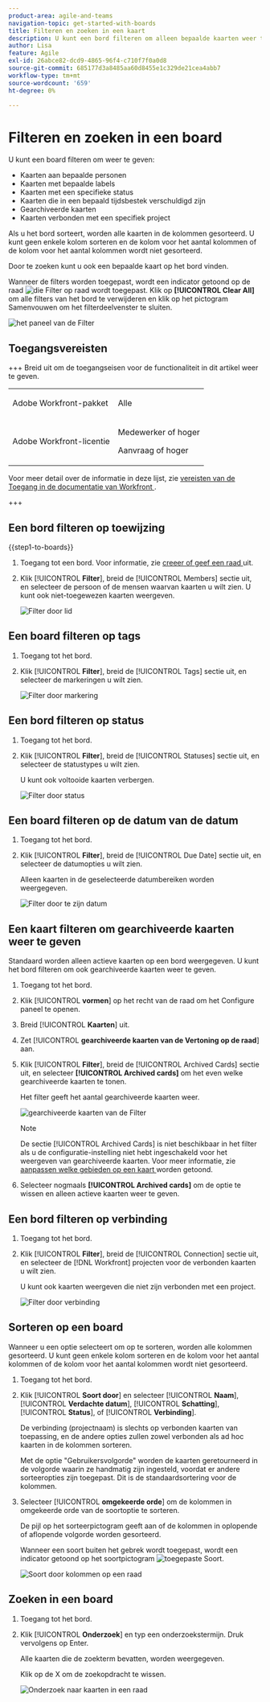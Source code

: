```yaml
---
product-area: agile-and-teams
navigation-topic: get-started-with-boards
title: Filteren en zoeken in een kaart
description: U kunt een bord filteren om alleen bepaalde kaarten weer te geven.
author: Lisa
feature: Agile
exl-id: 26abce82-dcd9-4865-96f4-c710f7f0a0d8
source-git-commit: 685177d3a8485aa60d8455e1c329de21cea4abb7
workflow-type: tm+mt
source-wordcount: '659'
ht-degree: 0%

---
```


# Filteren en zoeken in een board

U kunt een board filteren om weer te geven:

* Kaarten aan bepaalde personen
* Kaarten met bepaalde labels
* Kaarten met een specifieke status
* Kaarten die in een bepaald tijdsbestek verschuldigd zijn
* Gearchiveerde kaarten
* Kaarten verbonden met een specifiek project

Als u het bord sorteert, worden alle kaarten in de kolommen gesorteerd. U kunt geen enkele kolom sorteren en de kolom voor het aantal kolommen of de kolom voor het aantal kolommen wordt niet gesorteerd.

Door te zoeken kunt u ook een bepaalde kaart op het bord vinden.

Wanneer de filters worden toegepast, wordt een indicator getoond op de raad ![ die Filter op raad ](assets/boards-filterapplied-30x30.png) wordt toegepast. Klik op **[!UICONTROL Clear All]** om alle filters van het bord te verwijderen en klik op het pictogram Samenvouwen om het filterdeelvenster te sluiten.

![ het paneel van de Filter ](assets/boards-all-filters-collapsed-0823.png)

## Toegangsvereisten

+++ Breid uit om de toegangseisen voor de functionaliteit in dit artikel weer te geven.

<table style="table-layout:auto"> 
 <col> 
 <col> 
 <tbody> 
  <tr> 
   <td role="rowheader">Adobe Workfront-pakket</td> 
   <td> <p>Alle</p> </td> 
  </tr> 
  <tr> 
   <td role="rowheader">Adobe Workfront-licentie</td> 
   <td> 
   <p>Medewerker of hoger</p> 
   <p>Aanvraag of hoger</p>
   </td> 
  </tr> 
 </tbody> 
</table>

Voor meer detail over de informatie in deze lijst, zie [ vereisten van de Toegang in de documentatie van Workfront ](/help/quicksilver/administration-and-setup/add-users/access-levels-and-object-permissions/access-level-requirements-in-documentation.md).

+++

## Een bord filteren op toewijzing

{{step1-to-boards}}

1. Toegang tot een bord. Voor informatie, zie [ creeer of geef een raad ](../../agile/get-started-with-boards/create-edit-board.md) uit.
1. Klik [!UICONTROL **Filter**], breid de [!UICONTROL Members] sectie uit, en selecteer de persoon of de mensen waarvan kaarten u wilt zien. U kunt ook niet-toegewezen kaarten weergeven.

   ![ Filter door lid ](assets/boards-filter-by-assignees-0822.png)

## Een board filteren op tags

1. Toegang tot het bord.
1. Klik [!UICONTROL **Filter**], breid de [!UICONTROL Tags] sectie uit, en selecteer de markeringen u wilt zien.

   ![ Filter door markering ](assets/boards-filter-by-tags-0822.png)

## Een bord filteren op status

1. Toegang tot het bord.
1. Klik [!UICONTROL **Filter**], breid de [!UICONTROL Statuses] sectie uit, en selecteer de statustypes u wilt zien.

   U kunt ook voltooide kaarten verbergen.

   ![ Filter door status ](assets/boards-filter-by-status-0822.png)

## Een board filteren op de datum van de datum

1. Toegang tot het bord.
1. Klik [!UICONTROL **Filter**], breid de [!UICONTROL Due Date] sectie uit, en selecteer de datumopties u wilt zien.

   Alleen kaarten in de geselecteerde datumbereiken worden weergegeven.

   ![ Filter door te zijn datum ](assets/boards-filter-by-due-date-0822.png)

## Een kaart filteren om gearchiveerde kaarten weer te geven

Standaard worden alleen actieve kaarten op een bord weergegeven. U kunt het bord filteren om ook gearchiveerde kaarten weer te geven.

1. Toegang tot het bord.
1. Klik [!UICONTROL **vormen**] op het recht van de raad om het Configure paneel te openen.
1. Breid [!UICONTROL **Kaarten**] uit.
1. Zet [!UICONTROL **gearchiveerde kaarten van de Vertoning op de raad**] aan.
1. Klik [!UICONTROL **Filter**], breid de [!UICONTROL Archived Cards] sectie uit, en selecteer **[!UICONTROL Archived cards]** om het even welke gearchiveerde kaarten te tonen.

   Het filter geeft het aantal gearchiveerde kaarten weer.

   ![ gearchiveerde kaarten van de Filter ](assets/filter-by-archived-cards.png)

   >[!NOTE]
   >
   >De sectie [!UICONTROL Archived Cards] is niet beschikbaar in het filter als u de configuratie-instelling niet hebt ingeschakeld voor het weergeven van gearchiveerde kaarten. Voor meer informatie, zie [ aanpassen welke gebieden op een kaart ](/help/quicksilver/agile/get-started-with-boards/customize-fields-on-card.md) worden getoond.

1. Selecteer nogmaals **[!UICONTROL Archived cards]** om de optie te wissen en alleen actieve kaarten weer te geven.

## Een bord filteren op verbinding

1. Toegang tot het bord.
1. Klik [!UICONTROL **Filter**], breid de [!UICONTROL Connection] sectie uit, en selecteer de [!DNL Workfront] projecten voor de verbonden kaarten u wilt zien.

   U kunt ook kaarten weergeven die niet zijn verbonden met een project.

   ![ Filter door verbinding ](assets/boards-filter-by-connection.png)

## Sorteren op een board

Wanneer u een optie selecteert om op te sorteren, worden alle kolommen gesorteerd. U kunt geen enkele kolom sorteren en de kolom voor het aantal kolommen of de kolom voor het aantal kolommen wordt niet gesorteerd.

1. Toegang tot het bord.
1. Klik [!UICONTROL **Soort door**] en selecteer [!UICONTROL **Naam**], [!UICONTROL **Verdachte datum**], [!UICONTROL **Schatting**], [!UICONTROL **Status**], of [!UICONTROL **Verbinding**].

   De verbinding (projectnaam) is slechts op verbonden kaarten van toepassing, en de andere opties zullen zowel verbonden als ad hoc kaarten in de kolommen sorteren.

   Met de optie &quot;Gebruikersvolgorde&quot; worden de kaarten geretourneerd in de volgorde waarin ze handmatig zijn ingesteld, voordat er andere sorteeropties zijn toegepast. Dit is de standaardsortering voor de kolommen.

1. Selecteer [!UICONTROL **omgekeerde orde**] om de kolommen in omgekeerde orde van de soortoptie te sorteren.

   De pijl op het sorteerpictogram geeft aan of de kolommen in oplopende of aflopende volgorde worden gesorteerd.

   Wanneer een soort buiten het gebrek wordt toegepast, wordt een indicator getoond op het soortpictogram ![ toegepaste Soort ](assets/sort-applied-boards.png).

   ![ Soort door kolommen op een raad ](assets/sort-by-columns-in-board.png)

## Zoeken in een board

1. Toegang tot het bord.
1. Klik [!UICONTROL **Onderzoek**] en typ een onderzoekstermijn. Druk vervolgens op Enter.

   Alle kaarten die de zoekterm bevatten, worden weergegeven.

   Klik op de X om de zoekopdracht te wissen.

   ![ Onderzoek naar kaarten in een raad ](assets/boards-searchbox.png)
